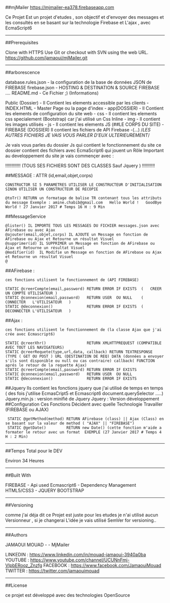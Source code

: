 ##mjMailer
https://mjmailer-ea378.firebaseapp.com
    
Ce Projet Est un projet d'etudes , son objectif et d'envoyer des messages et les consultés en se basant sur la technologie Firebase et L'ajax , avec EcmaScript6

---------------------------------------------------------------------------------------------------------------------------------------------------------


##Prerequisites

Clone with HTTPS 
Use Git or checkout with SVN using the web URL.
https://github.com/jamaoui/mjMailer.git

    
---------------------------------------------------------------------------------------------------------------------------------------------------------


##arborescence
    
database.rules.json  - la configuration de la base de données JSON de FIREBASE
firebase.json        - HOSTING & DESTINATION & SOURCE FIREBASE ....
README.md            - Ce Fichier ;) (Informations)


Public (Dossier)     - Il Contient les elements accessible par les clients 
    - INDEX.HTML     - Master Page ou la page d'index
    - app(DOSSIER)   - Il Contient les elements de configuration du site web
            - css    - Il contient les elements css specialement (Bootstrap) car j'ai utilisé un Css Inline 
            - img    - Il contient les images utilisés
            - js     - Il contient les elements JS  (##LE CORPS DU SITE)
                     -FIREBASE (DOSSIER) Il contient les fichiers de API Firebase
                     -(...) /*LES AUTRES FICHIERS JE VAIS VOUS PARLER D'EUX ULTERIEUREMENT*/
                
Je vais vous parles du dossier Js qui contient le fonctionnement du site ce dossier contient des fichiers avec EcmaScript6 qui jouent un Rôle 
Important au developpement du site  je vais commençer avec : 

!!!!!!!!!!!! (TOUS SES FICHIERS SONT DES CLASSES Sauf Jquery ) !!!!!!!!!!

##MESSAGE   :
    ATTR (id,email,objet,corps)

    CONSTRUCTOR SI 5 PARAMETRES UTILISER LE CONSTRUCTEUR D'INITIALISATION SINON UTILISER UN CONSTRUCTEUR DE RECOPIE

    @toTr() RETURN un formatage de balise TR contenant tous les attributs du message Exemple : amine.chabib@gmail.com	Hello World !	GoodBye World !	27 Janvier 2017 # Temps 16 H : 9 Min

##MessageService

    @lister() IL IMPORTE TOUS LES MESSAGES DU FICHIER messages.json avec AFirebase ou avec Ajax
    @ajouter(email,objet,corps) IL AJOUTE un Message en fonction de AFirebase ou Ajax et Retourne un résultat Visuel
    @supprimer(id) IL SUPPRIMER un Message en fonction de AFirebase ou Ajax et Retourne un résultat Visuel
    @modifier(id)  IL Modifie un Message en fonction de AFirebase ou Ajax et Retourne un résultat Visuel
    @
  
##AFirebase :
    
    ces fonctions utilisent le fonctionnement de (API FIREBASE) 

    STATIC @creerCompte(email,password) RETURN ERROR IF EXISTS  (   CREER UN COMPTE UTILISATEUR )
    STATIC @connexion(email,password)   RETURN USER  OU NULL    (   CONNECTER   L'UTILISATEUR   )
    STATIC @deconnexion()               RETURN ERROR IF EXISTS  (   DECONNECTER L'UTILISATEUR   )
##Ajax      :

    ces fonctions utilisent le fonctionnement de (la classe Ajax que j'ai crée avec Ecmascript6)
 
    STATIC @creerXhr()                  RETURN XMLHTTPREQUEST (COMPATIBLE AVEC TOUT LES NAVIGATEURS)
    STATIC @creerRequete(type,url,data, callback) RETURN TEXTRESPONSE (TYPE ( GET OU POST ) URL (DESTINATION DE REQ) DATA (données a envoyer s'ils sont disponible ou null ou cas contraire) callback( FUNCTION aprés le retour de la requette Ajax)
    STATIC @creerCompte(email,password) RETURN ERROR IF EXISTS
    STATIC @connexion(email,password)   RETURN USER  OU NULL
    STATIC @deconnexion()               RETURN ERROR IF EXISTS
##Jquery
    Ils contient les fonctions jquery que j'ai utilisé de temps en temps ( des fois j'utilise EcmasCript5 et Ecmascript6 document.querySelector .....)
    Jquery.min.js : version minifié de Jquery
    Jquery        : Version développement
##Configuration
    Ces Fonctions Décident avec quelle Technologie Travailler (FIREBASE ou AJAX)
    
     STATIC @getMethod(method) RETURN AFirebase (class) || Ajax (Class) en se basant sur la valeur de method ( "AJAX" || "FIREBASE")
     STATIC @getDate()         RETURN new Date() (cette fonction m'aide a formater le retour avec un format  EXEMPLE (27 Janvier 2017 # Temps 4 H : 2 Min)
    

---------------------------------------------------------------------------------------------------------------------------------------------------------


##Temps Total pour le DEV

Environ 34 Heures
    

---------------------------------------------------------------------------------------------------------------------------------------------------------


##Built With

FIREBASE - Api used
Ecmascript6 - Dependency Management
HTML5/CSS3 - 
JQUERY
BOOTSTRAP
    

---------------------------------------------------------------------------------------------------------------------------------------------------------


##Versioning


comme j'ai déja dit ce Projet est juste pour les etudes je n'ai utilisé aucun Versionneur , si je changerai L'idée je vais utilisé SemVer for versioning..
    

---------------------------------------------------------------------------------------------------------------------------------------------------------


##Authors

JAMAOUI MOUAD  -  - MjMailer

LINKEDIN : https://www.linkedin.com/in/mouad-jamaoui-3940a0ba
YOUTUBE  : https://www.youtube.com/channel/UCUNnFmj-VIpbERooz_Znzfg
FACEBOOK : https://www.facebook.com/JamaouiMouad
TWITTER  : https://twitter.com/jamaouimouad

    

---------------------------------------------------------------------------------------------------------------------------------------------------------


##License

ce projet est développé avec des technologies OpenSource 

